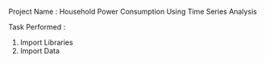 Project Name : Household Power Consumption Using Time Series Analysis

Task Performed :

1. Import Libraries
2. Import Data